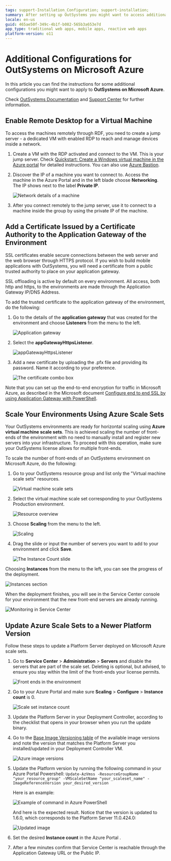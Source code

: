 ```yaml
---
tags: support-Installation_Configuration; support-installation;
summary: After setting up OutSystems you might want to access additional configurations, such as Remote Desktop access, SSL certificates or the environment scaling.
locale: en-us
guid: 465ae50f-349c-4b1f-b082-565b3a653e7d
app_type: traditional web apps, mobile apps, reactive web apps
platform-version: o11
---
```


# Additional Configurations for OutSystems on Microsoft Azure

In this article you can find the instructions for some additional configurations you might want to apply to **OutSystems on Microsoft Azure**.

Check [OutSystems Documentation](https://success.outsystems.com/Documentation) and [Support Center](https://success.outsystems.com/Support) for further information.

## Enable Remote Desktop for a Virtual Machine

To access the machines remotely through RDF, you need to create a jump server - a dedicated VM with enabled RDP to reach and manage devices inside a network.

1. Create a VM with the RDP activated and connect to the VM. This is your jump server. Check [Quickstart: Create a Windows virtual machine in the Azure portal](<https://docs.microsoft.com/en-us/azure/virtual-machines/windows/quick-create-portal>) for detailed instructions. You can also use [Azure Bastion](https://azure.microsoft.com/services/azure-bastion).

1. Discover the IP of a machine you want to connect to. Access the machine in the Azure Portal and in the left blade choose **Networking**. The IP shows next to the label **Private IP**.

    ![Network details of a machine](images/additconf-private-ip.png?width=500)  

1. After you connect remotely to the jump server, use it to connect to a machine inside the group by using the private IP of the machine.

## Add a Certificate Issued by a Certificate Authority to the Application Gateway of the Environment

SSL certificates enable secure connections between the web server and the web browser through HTTPS protocol. If you wish to build mobile applications with OutSystems, you will need a certificate from a public trusted authority to place on your application gateway.

SSL offloading is active by default on every environment. All access, both http and https, to the environments are made through the Application Gateway IP/DNS Address.

To add the trusted certificate to the application gateway of the environment, do the following:

1. Go to the details of the **application gateway** that was created for the environment and choose **Listeners** from the menu to the left.

    ![Application gateway](images/additconf-image12.png?width=700)  

1. Select the **appGatewayHttpsListener**.

    ![appGatewayHttpsListener](images/additconf-image20.png?width=700)  

1. Add a new certificate by uploading the .pfx file and providing its password. Name it according to your preference.

    ![The certificate combo box](images/additconf-image11.png)

Note that you can set up the end-to-end encryption for traffic in Microsoft Azure, as described in the Microsoft document [Configure end to end SSL by using Application Gateway with PowerShell](https://docs.microsoft.com/en-us/azure/application-gateway/application-gateway-end-to-end-ssl-powershell).

## Scale Your Environments Using Azure Scale Sets

Your OutSystems environments are ready for horizontal scaling using **Azure virtual machine scale sets**. This is achieved scaling the number of front-ends of the environment with no need to manually install and register new servers into your infrastructure. To proceed with this operation, make sure your OutSystems license allows for multiple front-ends.

To scale the number of front-ends of an OutSystems environment on Microsoft Azure, do the following:

1. Go to your OutSystems resource group and list only the "Virtual machine scale sets" resources.

    ![Virtual machine scale sets](images/additconf-image6.png?width=700)  

1. Select the virtual machine scale set corresponding to your OutSystems Production environment.

    ![Resource overview](images/additconf-image2.png?width=700)

1. Choose **Scaling** from the menu to the left.

    ![Scaling](images/additconf-image5.png?width=700)  

1. Drag the slide or input the number of servers you want to add to your environment and click **Save**.

    ![The Instance Count slide](images/additconf-image3.png?width=700)

Choosing **Instances** from the menu to the left, you can see the progress of the deployment.

![Instances section](images/additconf-image1.png?width=700)

When the deployment finishes, you will see in the Service Center console for your environment that the new front-end servers are already running.

![Monitoring in Service Center](images/additconf-image25.png?width=700)

## Update Azure Scale Sets to a Newer Platform Version

Follow these steps to update a Platform Server deployed on Microsoft Azure scale sets.

1. Go to **Service Center** > **Administration** > **Servers** and disable the servers that are part of the scale set. Deleting is optional, but advised, to ensure you stay within the limit of the front-ends your license permits.

    ![Front ends in the environment](images/azure-scale-sets-delete-env.png?width=700)

1. Go to your Azure Portal and make sure **Scaling** > **Configure** > **Instance count** is 0.

    ![Scale set instance count](images/azure-scale-sets-instance-count.png?width=700)

1. Update the Platform Server in your Deployment Controller, according to the checklist that opens in your browser when you run the update binary.

1. Go to the [Base Image Versioning table](<https://github.com/OutSystems/AzureARMTemplates/#base-image-versioning>) of the available image versions and note the version that matches the Platform Server you installed/updated in your Deployment Controller VM.

    ![Azure image versions](images/azure-image-versions.png?width=700)

1. Update the Platform version by running the following command in your Azure Portal Powershell: `Update-AzVmss -ResourceGroupName "your_resource_group" -VMScaleSetName "your_scaleset_name" -ImageReferenceVersion your_desired_version`

    Here is an example:

    ![Example of command in Azure PowerShell](images/azure-powershell-image-update.png?width=700)

    And here is the expected result. Notice that the version is updated to 1.6.0, which corresponds to the Platform Server 11.0.424.0:

    ![Updated image](images/azure-updated-image.png?width=700)

1. Set the desired **Instance count** in the Azure Portal .

1. After a few minutes confirm that Service Center is reachable through the Application Gateway URL or the Public IP.
